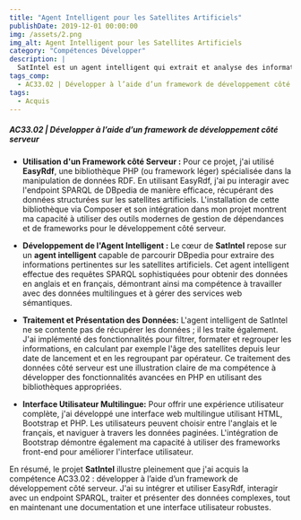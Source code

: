 ```yaml
---
title: "Agent Intelligent pour les Satellites Artificiels"
publishDate: 2019-12-01 00:00:00
img: /assets/2.png
img_alt: Agent Intelligent pour les Satellites Artificiels
category: "Compétences Développer"
description: |
  SatIntel est un agent intelligent qui extrait et analyse des informations sur les satellites artificiels à partir de bases de données en ligne, puis présente ces données de manière accessible via une interface web multilingue.
tags_comp: 
  - AC33.02 | Développer à l’aide d’un framework de développement côté serveur
tags:
  - Acquis
---
```

<h5>AC33.02 | Développer à l’aide d’un framework de développement côté serveur</h5>

- **Utilisation d'un Framework côté Serveur :**
Pour ce projet, j'ai utilisé **EasyRdf**, une bibliothèque PHP (ou framework léger) spécialisée dans la manipulation de données RDF. En utilisant EasyRdf, j'ai pu interagir avec l'endpoint SPARQL de DBpedia de manière efficace, récupérant des données structurées sur les satellites artificiels. L'installation de cette bibliothèque via Composer et son intégration dans mon projet montrent ma capacité à utiliser des outils modernes de gestion de dépendances et de frameworks pour le développement côté serveur.

- **Développement de l'Agent Intelligent :**
Le cœur de **SatIntel** repose sur un **agent intelligent** capable de parcourir DBpedia pour extraire des informations pertinentes sur les satellites artificiels. Cet agent intelligent effectue des requêtes SPARQL sophistiquées pour obtenir des données en anglais et en français, démontrant ainsi ma compétence à travailler avec des données multilingues et à gérer des services web sémantiques.

- **Traitement et Présentation des Données:**
L'agent intelligent de SatIntel ne se contente pas de récupérer les données ; il les traite également. J'ai implémenté des fonctionnalités pour filtrer, formater et regrouper les informations, en calculant par exemple l'âge des satellites depuis leur date de lancement et en les regroupant par opérateur. Ce traitement des données côté serveur est une illustration claire de ma compétence à développer des fonctionnalités avancées en PHP en utilisant des bibliothèques appropriées.

- **Interface Utilisateur Multilingue:**
Pour offrir une expérience utilisateur complète, j'ai développé une interface web multilingue utilisant HTML, Bootstrap et PHP. Les utilisateurs peuvent choisir entre l'anglais et le français, et naviguer à travers les données paginées. L'intégration de Bootstrap démontre également ma capacité à utiliser des frameworks front-end pour améliorer l'interface utilisateur.

En résumé, le projet **SatIntel** illustre pleinement que j'ai acquis la compétence AC33.02 : développer à l’aide d’un framework de développement côté serveur. J'ai su intégrer et utiliser EasyRdf, interagir avec un endpoint SPARQL, traiter et présenter des données complexes, tout en maintenant une documentation et une interface utilisateur robustes.





